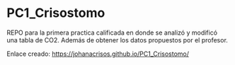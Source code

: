 # PC1_Crisostomo
REPO para la primera practica calificada en donde se analizó y modificó una tabla de CO2. Además de obtener los datos propuestos por el profesor.

Enlace creado: https://johanacrisos.github.io/PC1_Crisostomo/
